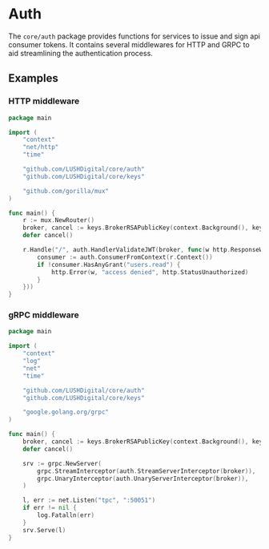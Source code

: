 # Auth
The `core/auth` package provides functions for services to issue and sign api consumer tokens.
It contains several middlewares for HTTP and GRPC to aid streamlining the authentication process.

## Examples

### HTTP middleware

```go
package main

import (
	"context"
	"net/http"
	"time"

	"github.com/LUSHDigital/core/auth"
	"github.com/LUSHDigital/core/keys"

	"github.com/gorilla/mux"
)

func main() {
	r := mux.NewRouter()
	broker, cancel := keys.BrokerRSAPublicKey(context.Background(), keys.JWTPublicKeySources, 5*time.Second)
	defer cancel()

	r.Handle("/", auth.HandlerValidateJWT(broker, func(w http.ResponseWriter, r *http.Request) {
		consumer := auth.ConsumerFromContext(r.Context())
		if !consumer.HasAnyGrant("users.read") {
			http.Error(w, "access denied", http.StatusUnauthorized)
		}
	}))
}
```

### gRPC middleware

```go
package main

import (
	"context"
	"log"
	"net"
	"time"

	"github.com/LUSHDigital/core/auth"
	"github.com/LUSHDigital/core/keys"

	"google.golang.org/grpc"
)

func main() {
	broker, cancel := keys.BrokerRSAPublicKey(context.Background(), keys.JWTPublicKeySources, 5*time.Second)
	defer cancel()

	srv := grpc.NewServer(
		grpc.StreamInterceptor(auth.StreamServerInterceptor(broker)),
		grpc.UnaryInterceptor(auth.UnaryServerInterceptor(broker)),
	)

	l, err := net.Listen("tpc", ":50051")
	if err != nil {
		log.Fatalln(err)
	}
	srv.Serve(l)
}
```